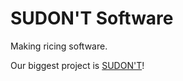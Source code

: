 # SUDON'T Software
Making ricing software.

Our biggest project is [SUDON'T](https://github.com/SudontSoftware/sudont)!
